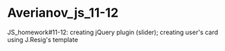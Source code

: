 # Averianov_js_11-12
JS_homework#11-12:
creating jQuery plugin (slider); 
creating user's card using J.Resig's template

